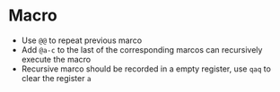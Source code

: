 # Macro

* Use `@@` to repeat previous marco
* Add `@a-c` to the last of the corresponding marcos can recursively execute the macro
* Recursive marco should be recorded in a empty register, use `qaq` to clear the register `a`

